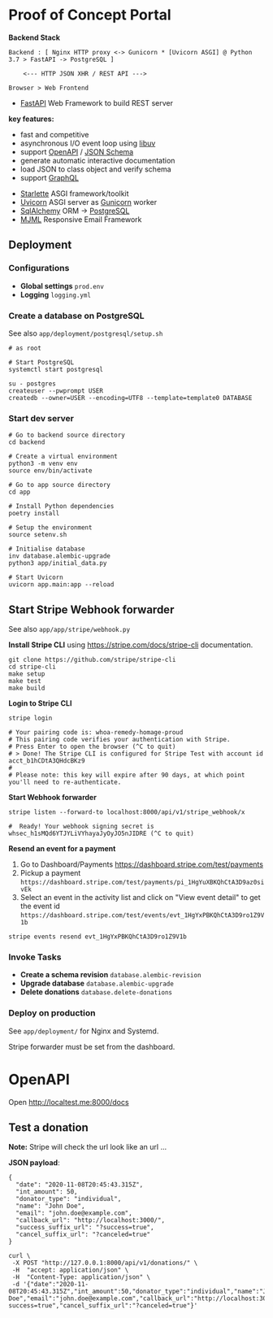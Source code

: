 # Proof of Concept Portal

**Backend Stack**

```
Backend : [ Nginx HTTP proxy <-> Gunicorn * [Uvicorn ASGI] @ Python 3.7 > FastAPI -> PostgreSQL ]

    <--- HTTP JSON XHR / REST API --->

Browser > Web Frontend
```

* [FastAPI](https://fastapi.tiangolo.com) Web Framework to build REST server

 **key features:**
 - fast and competitive
 - asynchronous I/O event loop using [libuv](https://github.com/libuv/libuv)
 - support [OpenAPI](https://github.com/OAI/OpenAPI-Specification) / [JSON Schema](http://json-schema.org)
 - generate automatic interactive documentation
 - load JSON to class object and verify schema
 - support [GraphQL](https://graphql.org)

* [Starlette](https://github.com/encode/starlette) ASGI framework/toolkit
* [Uvicorn](https://www.uvicorn.org) ASGI server as [Gunicorn](https://gunicorn.org) worker
* [SqlAlchemy](https://www.sqlalchemy.org) ORM -> [PostgreSQL](https://www.postgresql.org)
* [MJML](https://mjml.io) Responsive Email Framework

## Deployment

### Configurations

* **Global settings** `prod.env`
* **Logging** `logging.yml`

### Create a database on PostgreSQL

See also `app/deployment/postgresql/setup.sh`

```
# as root

# Start PostgreSQL
systemctl start postgresql

su - postgres
createuser --pwprompt USER
createdb --owner=USER --encoding=UTF8 --template=template0 DATABASE
```

### Start dev server

```
# Go to backend source directory
cd backend

# Create a virtual environment
python3 -m venv env
source env/bin/activate

# Go to app source directory
cd app

# Install Python dependencies
poetry install

# Setup the environment
source setenv.sh

# Initialise database
inv database.alembic-upgrade
python3 app/initial_data.py

# Start Uvicorn
uvicorn app.main:app --reload
```

## Start Stripe Webhook forwarder

See also `app/app/stripe/webhook.py`

**Install Stripe CLI** using https://stripe.com/docs/stripe-cli documentation.
```
git clone https://github.com/stripe/stripe-cli
cd stripe-cli
make setup
make test
make build
```

**Login to Stripe CLI**
```
stripe login

# Your pairing code is: whoa-remedy-homage-proud
# This pairing code verifies your authentication with Stripe.
# Press Enter to open the browser (^C to quit)
# > Done! The Stripe CLI is configured for Stripe Test with account id acct_b1hCDtA3QHdcBKz9
#
# Please note: this key will expire after 90 days, at which point you'll need to re-authenticate.
```

**Start Webhook forwarder**
```
stripe listen --forward-to localhost:8000/api/v1/stripe_webhook/x

#  Ready! Your webhook signing secret is whsec_h1sMQd6YTJYLiVYhayaJyOyJO5nJIDRE (^C to quit)
```

**Resend an event for a payment**
1. Go to Dashboard/Payments
   https://dashboard.stripe.com/test/payments
1. Pickup a payment
   `https://dashboard.stripe.com/test/payments/pi_1HgYuXBKQhCtA3D9az0sivEk`
1. Select an event in the activity list and click on "View event detail" to get the event id
   `https://dashboard.stripe.com/test/events/evt_1HgYxPBKQhCtA3D9ro1Z9V1b`
```
stripe events resend evt_1HgYxPBKQhCtA3D9ro1Z9V1b
```

### Invoke Tasks

* **Create a schema revision** `database.alembic-revision`
* **Upgrade database** `database.alembic-upgrade`
* **Delete donations** `database.delete-donations`

### Deploy on production

See `app/deployment/` for Nginx and Systemd.

Stripe forwarder must be set from the dashboard.

# OpenAPI

Open http://localtest.me:8000/docs

## Test a donation

**Note:** Stripe will check the url look like an url ...

**JSON payload**:
```
{
  "date": "2020-11-08T20:45:43.315Z",
  "int_amount": 50,
  "donator_type": "individual",
  "name": "John Doe",
  "email": "john.doe@example.com",
  "callback_url": "http://localhost:3000/",
  "success_suffix_url": "?success=true",
  "cancel_suffix_url": "?canceled=true"
}
```

```
curl \
 -X POST "http://127.0.0.1:8000/api/v1/donations/" \
 -H  "accept: application/json" \
 -H  "Content-Type: application/json" \
 -d '{"date":"2020-11-08T20:45:43.315Z","int_amount":50,"donator_type":"individual","name":"John Doe","email":"john.doe@example.com","callback_url":"http://localhost:3000/","success_suffix_url":"?success=true","cancel_suffix_url":"?canceled=true"}'
```
